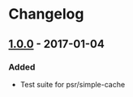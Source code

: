 # Changelog


## [1.0.0] - 2017-01-04
### Added
- Test suite for psr/simple-cache


[1.0.0]: https://github.com/matthiasmullie/psr16-integration-tests/compare/93653d658496f7965ff0d8d26c72e66189677235...1.0.0
